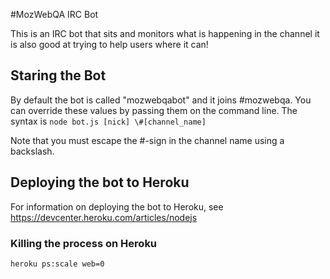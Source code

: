 #MozWebQA IRC Bot

This is an IRC bot that sits and monitors what is happening in the channel it is also good at trying to help users where it can!

## Staring the Bot
By default the bot is called "mozwebqabot" and it joins #mozwebqa. You can override these values by passing them on the command line.
The syntax is ```node bot.js [nick] \#[channel_name]```

Note that you must escape the #-sign in the channel name using a backslash.

## Deploying the bot to Heroku
For information on deploying the bot to Heroku, see https://devcenter.heroku.com/articles/nodejs

### Killing the process on Heroku
```heroku ps:scale web=0```
